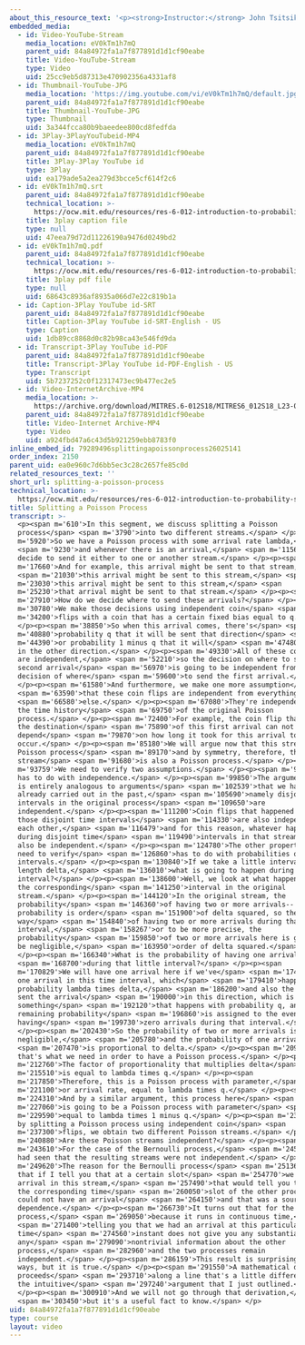 ```yaml
---
about_this_resource_text: '<p><strong>Instructor:</strong> John Tsitsiklis</p>'
embedded_media:
  - id: Video-YouTube-Stream
    media_location: eV0kTm1h7mQ
    parent_uid: 84a84972fa1a7f877891d1d1cf90eabe
    title: Video-YouTube-Stream
    type: Video
    uid: 25cc9eb5d87313e470902356a4331af8
  - id: Thumbnail-YouTube-JPG
    media_location: 'https://img.youtube.com/vi/eV0kTm1h7mQ/default.jpg'
    parent_uid: 84a84972fa1a7f877891d1d1cf90eabe
    title: Thumbnail-YouTube-JPG
    type: Thumbnail
    uid: 3a344fcca80b9baeedee800cd8fedfda
  - id: 3Play-3PlayYouTubeid-MP4
    media_location: eV0kTm1h7mQ
    parent_uid: 84a84972fa1a7f877891d1d1cf90eabe
    title: 3Play-3Play YouTube id
    type: 3Play
    uid: ea179ade5a2ea279d3bcce5cf614f2c6
  - id: eV0kTm1h7mQ.srt
    parent_uid: 84a84972fa1a7f877891d1d1cf90eabe
    technical_location: >-
      https://ocw.mit.edu/resources/res-6-012-introduction-to-probability-spring-2018/part-iii-random-processes/splitting-a-poisson-process/eV0kTm1h7mQ.srt
    title: 3play caption file
    type: null
    uid: 47eea79d72d11226190a9476d0249bd2
  - id: eV0kTm1h7mQ.pdf
    parent_uid: 84a84972fa1a7f877891d1d1cf90eabe
    technical_location: >-
      https://ocw.mit.edu/resources/res-6-012-introduction-to-probability-spring-2018/part-iii-random-processes/splitting-a-poisson-process/eV0kTm1h7mQ.pdf
    title: 3play pdf file
    type: null
    uid: 68643c8936af8935a066d7e22c819b1a
  - id: Caption-3Play YouTube id-SRT
    parent_uid: 84a84972fa1a7f877891d1d1cf90eabe
    title: Caption-3Play YouTube id-SRT-English - US
    type: Caption
    uid: 1db89cc8868d0c82b98ca43e546fd9da
  - id: Transcript-3Play YouTube id-PDF
    parent_uid: 84a84972fa1a7f877891d1d1cf90eabe
    title: Transcript-3Play YouTube id-PDF-English - US
    type: Transcript
    uid: 5b7237252c0f12317473ec9b477ec2e5
  - id: Video-InternetArchive-MP4
    media_location: >-
      https://archive.org/download/MITRES.6-012S18/MITRES6_012S18_L23-06_300k.mp4
    parent_uid: 84a84972fa1a7f877891d1d1cf90eabe
    title: Video-Internet Archive-MP4
    type: Video
    uid: a924fbd47a6c43d5b921259ebb8783f0
inline_embed_id: 79289496splittingapoissonprocess26025141
order_index: 2150
parent_uid: ea0e960c7d6bb5ec3c28c2657fe85c0d
related_resources_text: ''
short_url: splitting-a-poisson-process
technical_location: >-
  https://ocw.mit.edu/resources/res-6-012-introduction-to-probability-spring-2018/part-iii-random-processes/splitting-a-poisson-process
title: Splitting a Poisson Process
transcript: >-
  <p><span m='610'>In this segment, we discuss splitting a Poisson
  process</span> <span m='3790'>into two different streams.</span> </p><p><span
  m='5920'>So we have a Poisson process with some arrival rate lambda,</span>
  <span m='9230'>and whenever there is an arrival,</span> <span m='11560'>we
  decide to send it either to one or another stream.</span> </p><p><span
  m='17660'>And for example, this arrival might be sent to that stream,</span>
  <span m='21030'>this arrival might be sent to this stream,</span> <span
  m='23030'>this arrival might be sent to this stream,</span> <span
  m='25230'>that arrival might be sent to that stream.</span> </p><p><span
  m='27910'>How do we decide where to send these arrivals?</span> </p><p><span
  m='30780'>We make those decisions using independent coin</span> <span
  m='34200'>flips with a coin that has a certain fixed bias equal to q.</span>
  </p><p><span m='38850'>So when this arrival comes, there's</span> <span
  m='40880'>probability q that it will be sent that direction</span> <span
  m='44390'>or probability 1 minus q that it will</span> <span m='47480'>be sent
  in the other direction.</span> </p><p><span m='49330'>All of these coin flips
  are independent,</span> <span m='52210'>so the decision on where to send the
  second arrival</span> <span m='56970'>is going to be independent from the
  decision of where</span> <span m='59600'>to send the first arrival.</span>
  </p><p><span m='61580'>And furthermore, we make one more assumption</span>
  <span m='63590'>that these coin flips are independent from everything</span>
  <span m='66580'>else.</span> </p><p><span m='67080'>They're independent from
  the time history</span> <span m='69750'>of the original Poisson
  process.</span> </p><p><span m='72400'>For example, the coin flip that decides
  the destination</span> <span m='75890'>of this first arrival can not
  depend</span> <span m='79870'>on how long it took for this arrival to
  occur.</span> </p><p><span m='85180'>We will argue now that this stream is a
  Poisson process</span> <span m='89170'>and by symmetry, therefore, this
  stream</span> <span m='91680'>is also a Poisson process.</span> </p><p><span
  m='93759'>We need to verify two assumptions.</span> </p><p><span m='97000'>One
  has to do with independence.</span> </p><p><span m='99850'>The argument here
  is entirely analogous to arguments</span> <span m='102539'>that we have
  already carried out in the past,</span> <span m='105690'>namely disjoint time
  intervals in the original process</span> <span m='109650'>are
  independent.</span> </p><p><span m='111200'>Coin flips that happened during
  those disjoint time intervals</span> <span m='114330'>are also independent of
  each other,</span> <span m='116479'>and for this reason, whatever happens
  during disjoint time</span> <span m='119490'>intervals in that stream will
  also be independent.</span> </p><p><span m='124780'>The other property that we
  need to verify</span> <span m='126860'>has to do with probabilities of small
  intervals.</span> </p><p><span m='130840'>If we take a little interval here of
  length delta,</span> <span m='136010'>what is going to happen during that
  interval?</span> </p><p><span m='138600'>Well, we look at what happens during
  the corresponding</span> <span m='141250'>interval in the original
  stream.</span> </p><p><span m='144120'>In the original stream, the
  probability</span> <span m='146360'>of having two or more arrivals-- this
  probability is order</span> <span m='151900'>of delta squared, so there's no
  way</span> <span m='154840'>of having two or more arrivals during that little
  interval,</span> <span m='158267'>or to be more precise, the
  probability</span> <span m='159850'>of two or more arrivals here is going to
  be negligible,</span> <span m='163950'>order of delta squared.</span>
  </p><p><span m='166340'>What is the probability of having one arrival</span>
  <span m='168700'>during that little interval?</span> </p><p><span
  m='170829'>We will have one arrival here if we've</span> <span m='174180'>had
  one arrival in this time interval, which</span> <span m='179410'>happens with
  probability lambda times delta,</span> <span m='186200'>and also the coin flip
  sent the arrival</span> <span m='190000'>in this direction, which is
  something</span> <span m='192120'>that happens with probability q, and the
  remaining probability</span> <span m='196860'>is assigned to the event of
  having</span> <span m='199730'>zero arrivals during that interval.</span>
  </p><p><span m='202430'>So the probability of two or more arrivals is
  negligible,</span> <span m='205780'>and the probability of one arrival</span>
  <span m='207470'>is proportional to delta.</span> </p><p><span m='209420'>And
  that's what we need in order to have a Poisson process.</span> </p><p><span
  m='212760'>The factor of proportionality that multiplies delta</span> <span
  m='215510'>is equal to lambda times q.</span> </p><p><span
  m='217850'>Therefore, this is a Poisson process with parameter,</span> <span
  m='221100'>or arrival rate, equal to lambda times q.</span> </p><p><span
  m='224310'>And by a similar argument, this process here</span> <span
  m='227060'>is going to be a Poisson process with parameter</span> <span
  m='229590'>equal to lambda times 1 minus q.</span> </p><p><span m='233610'>So
  by splitting a Poisson process using independent coin</span> <span
  m='237300'>flips, we obtain two different Poisson streams.</span> </p><p><span
  m='240880'>Are these Poisson streams independent?</span> </p><p><span
  m='243610'>For the case of the Bernoulli process,</span> <span m='245440'>we
  had seen that the resulting streams were not independent.</span> </p><p><span
  m='249620'>The reason for the Bernoulli process</span> <span m='251360'>was
  that if I tell you that at a certain slot</span> <span m='254770'>we had an
  arrival in this stream,</span> <span m='257490'>that would tell you that in
  the corresponding time</span> <span m='260050'>slot of the other process you
  could not have an arrival</span> <span m='264150'>and that was a source of
  dependence.</span> </p><p><span m='266730'>It turns out that for the Poisson
  process,</span> <span m='269050'>because it runs in continuous time,</span>
  <span m='271400'>telling you that we had an arrival at this particular
  time</span> <span m='274560'>instant does not give you any substantial or
  any</span> <span m='279090'>nontrivial information about the other
  process,</span> <span m='282960'>and the two processes remain
  independent.</span> </p><p><span m='286159'>This result is surprising in some
  ways, but it is true.</span> </p><p><span m='291550'>A mathematical derivation
  proceeds</span> <span m='293710'>along a line that's a little different from
  the intuitive</span> <span m='297240'>argument that I just outlined.</span>
  </p><p><span m='300910'>And we will not go through that derivation,</span>
  <span m='303450'>but it's a useful fact to know.</span> </p>
uid: 84a84972fa1a7f877891d1d1cf90eabe
type: course
layout: video
---
```

